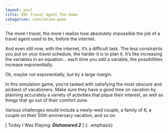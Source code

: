 ```yaml
---
layout: post
title: 695 Travel Agent The Game
categories: simulation-game
---
```

The more I travel, the more I realize how absolutely impossible the job of a travel agent used to be, before the internet.

And even still now, with the internet, it’s a difficult task.  The less constraints you put on your travel schedule, the harder it is to plan it.  It’s like increasing the variables in an equation… each time you add a variable, the possibilities increase exponentially.

Ok, maybe not exponentially, but by a large margin.

In this simulation game, you’re tasked with satisfying the most obscure and pickiest of vacationers.  Make sure they have a good time on vacation by planning accurately a variety of activities that pique their interest, as well as things that go out of their comfort zone.

Various challenges would include a newly-wed couple, a family of 6, a couple on their 50th anniversary vacation, and so on.

[ Today I Was Playing: ***Dishonored 2*** ]
{: .emphasis}